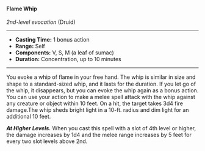 #### Flame Whip
*2nd-level evocation* (Druid)
___
- **Casting Time:** 1 bonus action
- **Range:** Self
- **Components:** V, S, M (a leaf of sumac)
- **Duration:** Concentration, up to 10 minutes
---
You evoke a whip of ﬂame in your free hand. The whip is similar in size and shape to a standard-sized whip, and it lasts for the duration. If you let go of the whip, it disappears, but you can evoke the whip again as a bonus action. You can use your action to make a melee spell attack with the whip against any creature or object within 10 feet. On a hit, the target takes 3d4 fire damage.The whip sheds bright light in a 10-ft. radius and dim light for an additional 10 feet.

***At Higher Levels.*** When you cast this spell with a slot of 4th level or higher, the damage increases by 1d4 and the melee range increases by 5 feet for every two slot levels above 2nd.
